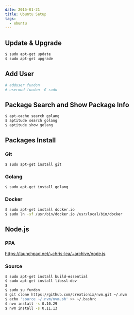 ```yaml
---
date: 2015-01-21
title: Ubuntu Setup
tags:
  - ubuntu
---
```


## Update & Upgrade

```bash
$ sudo apt-get update
$ sudo apt-get upgrade
```


## Add User

```bash
# adduser fundon
# usermod fundon -G sudo
```


## Package Search and Show Package Info

```bash
$ apt-cache search golang
$ aptitude search golang
$ aptitude show golang
```


## Packages Install

### Git

```bash
$ sudo apt-get install git
```

### Golang

```bash
$ sudo apt-get install golang
```

### Docker

```bash
$ sudo apt-get install docker.io
$ sudo ln -sf /usr/bin/docker.io /usr/local/bin/docker
```

## Node.js

### PPA

https://launchpad.net/~chris-lea/+archive/node.js

### Source

```bash
$ sudo apt-get install build-essential
$ sudo apt-get install libssl-dev
$
$ sudo su fundon
$ git clone https://github.com/creationix/nvm.git ~/.nvm
$ echo 'source ~/.nvm/nvm.sh' >> ~/.bashrc
$ nvm install -s 0.10.29
$ nvm install -s 0.11.13
```
